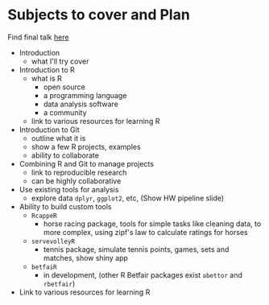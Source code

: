 Subjects to cover and Plan
==========================

Find final talk [here](http://durtal.github.io/talks/traders-conference/)

* Introduction
    - what I'll try cover
* Introduction to R
    - what is R
        - open source
        - a programming language
        - data analysis software
        - a community
    - link to various resources for learning R
* Introduction to Git
    - outline what it is
    - show a few R projects, examples
    - ability to collaborate
* Combining R and Git to manage projects
    - link to reproducible research
    - can be highly collaborative
* Use existing tools for analysis
    - explore data `dplyr`, `ggplot2`, etc, (Show HW pipeline slide)
* Ability to build custom tools
    - `RcappeR`
        - horse racing package, tools for simple tasks like cleaning data, to more complex, using zipf's law to calculate ratings for horses
    - `servevolleyR`
        - tennis package, simulate tennis points, games, sets and matches, show shiny app
    - `betfaiR`
        - in development, (other R Betfair packages exist `abettor` and `rbetfair`)
* Link to various resources for learning R
